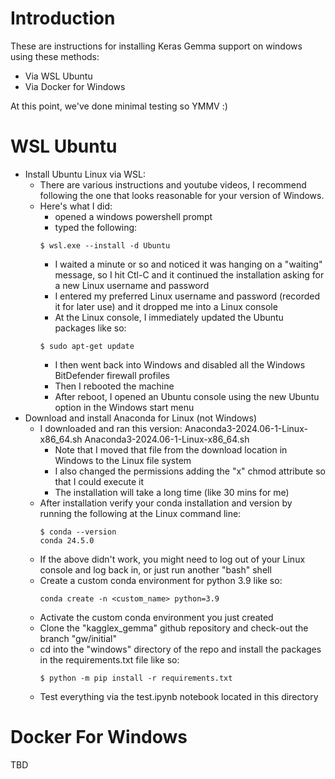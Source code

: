 # Introduction

These are instructions for installing Keras Gemma support on windows using these methods:
* Via WSL Ubuntu
* Via Docker for Windows

At this point, we've done minimal testing so YMMV :)

# WSL Ubuntu

* Install Ubuntu Linux via WSL:
  * There are various instructions and youtube videos, I recommend following the one that looks reasonable for your version of Windows.
  * Here's what I did:
    * opened a windows powershell prompt
    * typed the following:
    ```
    $ wsl.exe --install -d Ubuntu
    ```
    * I waited a minute or so and noticed it was hanging on a "waiting" message, so I hit Ctl-C and it continued the installation asking for a new Linux username and password
    * I entered my preferred Linux username and password (recorded it for later use) and it dropped me into a Linux console
    * At the Linux console, I immediately updated the Ubuntu packages like so: 
    ```
    $ sudo apt-get update
    ```
    * I then went back into Windows and disabled all the Windows BitDefender firewall profiles
    * Then I rebooted the machine
    * After reboot, I opened an Ubuntu console using the new Ubuntu option in the Windows start menu
* Download and install Anaconda for Linux (not Windows)
  * I downloaded and ran this version: Anaconda3-2024.06-1-Linux-x86_64.sh Anaconda3-2024.06-1-Linux-x86_64.sh
    * Note that I moved that file from the download location in Windows to the Linux file system
    * I also changed the permissions adding the "x" chmod attribute so that I could execute it
    * The installation will take a long time (like 30 mins for me)
  * After installation verify your conda installation and version by running the following at the Linux command line:
    ```
    $ conda --version
    conda 24.5.0
    ```
  * If the above didn't work, you might need to log out of your Linux console and log back in, or just run another "bash" shell
  * Create a custom conda environment for python 3.9 like so:
    ```
    conda create -n <custom_name> python=3.9
    ```
  * Activate the custom conda environment you just created
  * Clone the "kagglex_gemma" github repository and check-out the branch "gw/initial"
  * cd into the "windows" directory of the repo and install the packages in the requirements.txt file like so:
    ```
    $ python -m pip install -r requirements.txt
  * Test everything via the test.ipynb notebook located in this directory

# Docker For Windows

TBD
